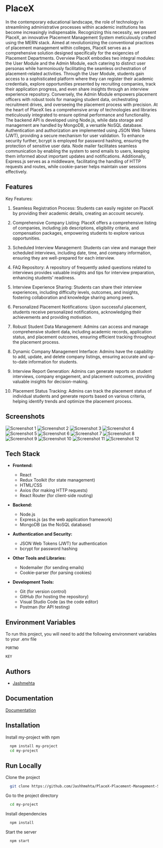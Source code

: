 
# PlaceX

In the contemporary educational landscape, the role of technology in streamlining administrative 
processes within academic institutions has become increasingly indispensable. Recognizing this 
necessity, we present PlaceX, an innovative Placement Management System meticulously crafted 
using the MERN stack. Aimed at revolutionizing the conventional practices of placement 
management within colleges, PlaceX serves as a comprehensive solution designed specifically for 
the exigencies of Placement Departments. Overview PlaceX embodies two integral modules: the 
User Module and the Admin Module, each catering to distinct user personas while harmoniously 
facilitating the seamless orchestration of placement-related activities. Through the User Module, 
students gain access to a sophisticated platform where they can register their academic credentials, 
explore opportunities presented by recruiting companies, track their application progress, and even 
share insights through an interview experience repository. Conversely, the Admin Module 
empowers placement officers with robust tools for managing student data, orchestrating 
recruitment drives, and overseeing the placement process with precision. At the heart of PlaceX 
lies a comprehensive array of technologies and libraries meticulously integrated to ensure optimal 
performance and functionality. The backend API is developed using Node.js, while data storage 
and management are handled by MongoDB, a versatile NoSQL database. Authentication and 
authorization are implemented using JSON Web Tokens (JWT), providing a secure mechanism 
for user validation. To enhance security further, bcrypt is employed for password hashing, ensuring 
the protection of sensitive user data. Node mailer facilitates seamless communication by enabling 
the system to send emails to users, keeping them informed about important updates and 
notifications. Additionally, Express.js serves as a middleware, facilitating the handling of HTTP 
requests and routes, while cookie-parser helps maintain user sessions effectively.

## Features

Key Features:

1. Seamless Registration Process: Students can easily register on PlaceX by providing their academic details, creating an account securely.

2. Comprehensive Company Listing: PlaceX offers a comprehensive listing of companies, including job descriptions, eligibility criteria, and compensation packages, empowering students to explore various opportunities.

3. Scheduled Interview Management: Students can view and manage their scheduled interviews, including date, time, and company information, ensuring they are well-prepared for each interview.

4. FAQ Repository: A repository of frequently asked questions related to interviews provides valuable insights and tips for interview preparation, enhancing students' readiness.

5. Interview Experience Sharing: Students can share their interview experiences, including difficulty levels, outcomes, and insights, fostering collaboration and knowledge sharing among peers.

6. Personalized Placement Notifications: Upon successful placement, students receive personalized notifications, acknowledging their achievements and providing motivation.

7. Robust Student Data Management: Admins can access and manage comprehensive student data, including academic records, application status, and placement outcomes, ensuring efficient tracking throughout the placement process.

8. Dynamic Company Management Interface: Admins have the capability to add, update, and delete company listings, ensuring accurate and up-to-date information for students.

9. Interview Report Generation: Admins can generate reports on student interviews, company engagement, and placement outcomes, providing valuable insights for decision-making.

10. Placement Status Tracking: Admins can track the placement status of individual students and generate reports based on various criteria, helping identify trends and optimize the placement process.


## Screenshots

![Screenshot 1](https://drive.google.com/uc?id=1PHad1i7O1ZIwmC_bw1WqZJAIeuWw8atz)
![Screenshot 2](https://drive.google.com/uc?id=1kd_iAp2kLYEjjUfLtnzmHPmluTxh63vz)
![Screenshot 3](https://drive.google.com/uc?id=1iPKTH_o5S6fZsggqKHACE9CrZtRXylHD)
![Screenshot 4](https://drive.google.com/uc?id=1_ymdSPuBByN_GZupSsXfC3tCklioEzf2)
![Screenshot 5](https://drive.google.com/uc?id=1U73tMQatPZ3JDR5E3AgRSIxukZ0k9faz)
![Screenshot 6](https://drive.google.com/uc?id=1LprXx3bFmcVNjkXVu4H_bceQzA0S-ldH)
![Screenshot 7](https://drive.google.com/uc?id=1bi_xR59A0guLGA7uHttec250meI5Rks4)
![Screenshot 8](https://drive.google.com/uc?id=1_NGkrq8a_lTh5f6xR3taaMlLyVrtTm6o)
![Screenshot 9](https://drive.google.com/uc?id=10-UfStHSsUh8RTxcRfFvupFL1AupUuj-)
![Screenshot 10](https://drive.google.com/uc?id=1167R9S_YbDHXkivV1kfw0lFgFOqDmf8t)
![Screenshot 11](https://drive.google.com/uc?id=1DKgX1AF4vHNJtGJ4uTgU0xUpsTm8TOiF)
![Screenshot 12](https://drive.google.com/uc?id=1B1W6WKzrRjXKhCjvwo4_XKpYO8yNcdg_)
## Tech Stack

- **Frontend:**
  - React
  - Redux Toolkit (for state management)
  - HTML/CSS
  - Axios (for making HTTP requests)
  - React Router (for client-side routing)
  
- **Backend:**
  - Node.js
  - Express.js (as the web application framework)
  - MongoDB (as the NoSQL database)
  
- **Authentication and Security:**
  - JSON Web Tokens (JWT) for authentication
  - bcrypt for password hashing
  
- **Other Tools and Libraries:**
  - Nodemailer (for sending emails)
  - Cookie-parser (for parsing cookies)
  
- **Development Tools:**
  - Git (for version control)
  - GitHub (for hosting the repository)
  - Visual Studio Code (as the code editor)
  - Postman (for API testing)

## Environment Variables

To run this project, you will need to add the following environment variables to your .env file

`PORTNO`

`KEY`


## Authors

- [Jashmehta](https://www.github.com/Jashhmehta)


## Documentation

[Documentation](https://drive.google.com/file/d/14m90cazrFRmoZK9SeDl6klkimJmssWpe/view?usp=sharing)


## Installation

Install my-project with npm

```bash
  npm install my-project
  cd my-project
```
    
## Run Locally

Clone the project

```bash
  git clone https://github.com/Jashhmehta/PlaceX-Placement-Management-System.git
```

Go to the project directory

```bash
  cd my-project
```

Install dependencies

```bash
  npm install
```

Start the server

```bash
  npm start
```

